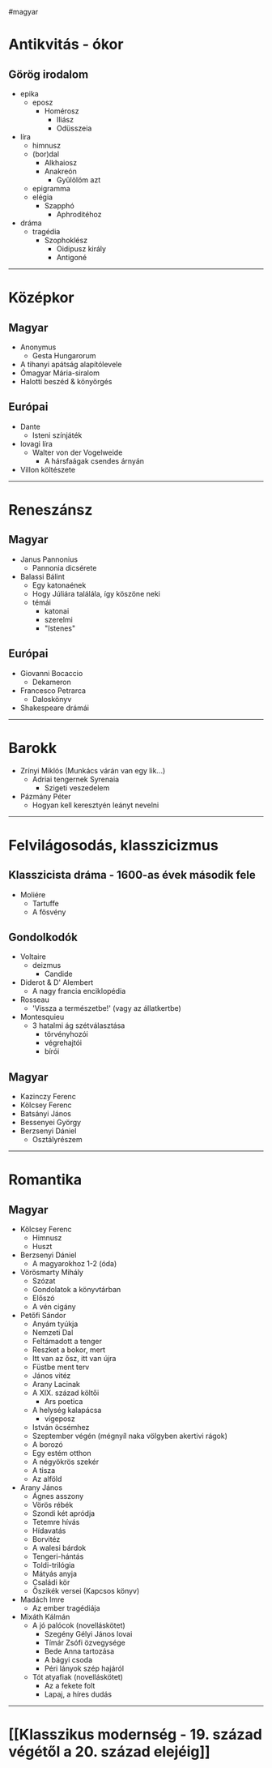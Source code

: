 #magyar
# Antikvitás - ókor
## Görög irodalom
- epika
	- eposz
		- Homérosz
			- Iliász
			- Odüsszeia
- líra
	- himnusz
	- (bor)dal
		- Alkhaiosz
		- Anakreón
			- Gyűlölöm azt
	- epigramma
	- elégia
		- Szapphó
			- Aphroditéhoz
- dráma
	- tragédia
		- Szophoklész
			- Oidipusz király
			- Antigoné
---
# Középkor
## Magyar
- Anonymus
	- Gesta Hungarorum
- A tihanyi apátság alapítólevele
- Ómagyar Mária-siralom
- Halotti beszéd & könyörgés
## Európai
- Dante
	- Isteni színjáték
- lovagi líra
	- Walter von der Vogelweide
		- A hársfaágak csendes árnyán
- Villon költészete
---
# Reneszánsz
## Magyar
- Janus Pannonius
	- Pannonia dicsérete
- Balassi Bálint
	- Egy katonaének
	- Hogy Júliára találála, így köszöne neki
	- témái
		- katonai
		- szerelmi
		- "Istenes"
## Európai
- Giovanni Bocaccio
	- Dekameron
- Francesco Petrarca
	- Daloskönyv
- Shakespeare drámái
---
# Barokk
- Zrínyi Miklós (Munkács várán van egy lik...)
	- Adriai tengernek Syrenaia
		- Szigeti veszedelem
- Pázmány Péter
	- Hogyan kell keresztyén leányt nevelni
---
# Felvilágosodás, klasszicizmus
## Klasszicista dráma - 1600-as évek második fele
- Moliére
	- Tartuffe
	- A fösvény
## Gondolkodók
- Voltaire
	- deizmus
		- Candide
- Diderot & D' Alembert
	- A nagy francia enciklopédia
- Rosseau
	- 'Vissza a természetbe!' (vagy az állatkertbe)
- Montesquieu
	- 3 hatalmi ág szétválasztása
		- törvényhozói
		- végrehajtói
		- bírói
## Magyar
- Kazinczy Ferenc
- Kölcsey Ferenc
- Batsányi János
- Bessenyei György
- Berzsenyi Dániel
	- Osztályrészem
---
# Romantika
## Magyar
- Kölcsey Ferenc
	- Himnusz
	- Huszt
- Berzsenyi Dániel
	- A magyarokhoz 1-2 (óda)
- Vörösmarty Mihály
	- Szózat
	- Gondolatok a könyvtárban
	- Előszó
	- A vén cigány
- Petőfi Sándor
	- Anyám tyúkja
	- Nemzeti Dal
	- Feltámadott a tenger
	- Reszket a bokor, mert
	- Itt van az ősz, itt van újra
	- Füstbe ment terv
	- János vitéz
	- Arany Lacinak
	- A XIX. század költői
		- Ars poetica
	- A helység kalapácsa
		- vígeposz
	- István öcsémhez
	- Szeptember végén (mégnyíl naka völgyben akertivi rágok)
	- A borozó
	- Egy estém otthon
	- A négyökrös szekér
	- A tisza
	- Az alföld
- Arany János
	- Ágnes asszony
	- Vörös rébék
	- Szondi két apródja
	- Tetemre hívás
	- Hídavatás
	- Borvitéz
	- A walesi bárdok
	- Tengeri-hántás
	- Toldi-trilógia
	- Mátyás anyja
	- Családi kör
	- Őszikék versei (Kapcsos könyv)
- Madách Imre
	- Az ember tragédiája
- Mixáth Kálmán
	- A jó palócok (novelláskötet)
		- Szegény Gélyi János lovai
		- Tímár Zsófi özvegysége
		- Bede Anna tartozása
		- A bágyi csoda
		- Péri lányok szép hajáról
	- Tót atyafiak (novelláskötet)
		- Az a fekete folt
		- Lapaj, a híres dudás
---
# [[Klasszikus modernség - 19. század végétől a 20. század elejéig]]